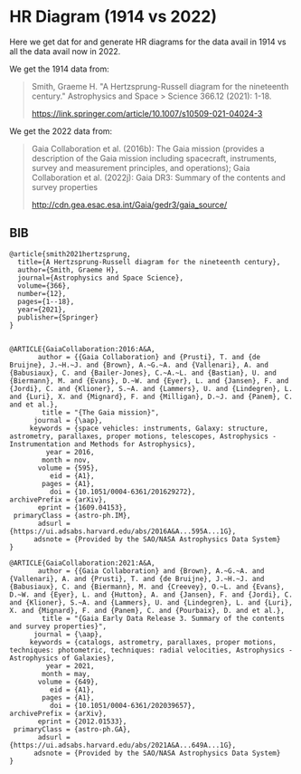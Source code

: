 # HR Diagram (1914 vs 2022)

Here we get dat for and generate HR diagrams for the data avail in 1914 vs all the data avail now in 2022.



We get the 1914 data from:

> Smith, Graeme H. "A Hertzsprung-Russell diagram for the nineteenth century." Astrophysics and Space > Science 366.12 (2021): 1-18.
>
> https://link.springer.com/article/10.1007/s10509-021-04024-3

We get the 2022 data from:

> Gaia Collaboration et al. (2016b): The Gaia mission (provides a description of the Gaia mission 
> including spacecraft, instruments, survey and measurement principles, and operations);
> Gaia Collaboration et al. (2022j): Gaia DR3: Summary of the contents and survey properties
>
> http://cdn.gea.esac.esa.int/Gaia/gedr3/gaia_source/




## BIB

```
@article{smith2021hertzsprung,
  title={A Hertzsprung-Russell diagram for the nineteenth century},
  author={Smith, Graeme H},
  journal={Astrophysics and Space Science},
  volume={366},
  number={12},
  pages={1--18},
  year={2021},
  publisher={Springer}
}


@ARTICLE{GaiaCollaboration:2016:A&A,
       author = {{Gaia Collaboration} and {Prusti}, T. and {de Bruijne}, J.~H.~J. and {Brown}, A.~G.~A. and {Vallenari}, A. and {Babusiaux}, C. and {Bailer-Jones}, C.~A.~L. and {Bastian}, U. and {Biermann}, M. and {Evans}, D.~W. and {Eyer}, L. and {Jansen}, F. and {Jordi}, C. and {Klioner}, S.~A. and {Lammers}, U. and {Lindegren}, L. and {Luri}, X. and {Mignard}, F. and {Milligan}, D.~J. and {Panem}, C. and et al.},
        title = "{The Gaia mission}",
      journal = {\aap},
     keywords = {space vehicles: instruments, Galaxy: structure, astrometry, parallaxes, proper motions, telescopes, Astrophysics - Instrumentation and Methods for Astrophysics},
         year = 2016,
        month = nov,
       volume = {595},
          eid = {A1},
        pages = {A1},
          doi = {10.1051/0004-6361/201629272},
archivePrefix = {arXiv},
       eprint = {1609.04153},
 primaryClass = {astro-ph.IM},
       adsurl = {https://ui.adsabs.harvard.edu/abs/2016A&A...595A...1G},
      adsnote = {Provided by the SAO/NASA Astrophysics Data System}
}

@ARTICLE{GaiaCollaboration:2021:A&A,
       author = {{Gaia Collaboration} and {Brown}, A.~G.~A. and {Vallenari}, A. and {Prusti}, T. and {de Bruijne}, J.~H.~J. and {Babusiaux}, C. and {Biermann}, M. and {Creevey}, O.~L. and {Evans}, D.~W. and {Eyer}, L. and {Hutton}, A. and {Jansen}, F. and {Jordi}, C. and {Klioner}, S.~A. and {Lammers}, U. and {Lindegren}, L. and {Luri}, X. and {Mignard}, F. and {Panem}, C. and {Pourbaix}, D. and et al.},
        title = "{Gaia Early Data Release 3. Summary of the contents and survey properties}",
      journal = {\aap},
     keywords = {catalogs, astrometry, parallaxes, proper motions, techniques: photometric, techniques: radial velocities, Astrophysics - Astrophysics of Galaxies},
         year = 2021,
        month = may,
       volume = {649},
          eid = {A1},
        pages = {A1},
          doi = {10.1051/0004-6361/202039657},
archivePrefix = {arXiv},
       eprint = {2012.01533},
 primaryClass = {astro-ph.GA},
       adsurl = {https://ui.adsabs.harvard.edu/abs/2021A&A...649A...1G},
      adsnote = {Provided by the SAO/NASA Astrophysics Data System}
}





```